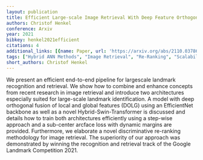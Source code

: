 ```yaml
---
layout: publication
title: Efficient Large-scale Image Retrieval With Deep Feature Orthogonality And Hybrid-swin-transformers
authors: Christof Henkel
conference: Arxiv
year: 2021
bibkey: henkel2021efficient
citations: 4
additional_links: [{name: Paper, url: 'https://arxiv.org/abs/2110.03786'}]
tags: ["Hybrid ANN Methods", "Image Retrieval", "Re-Ranking", "Scalability"]
short_authors: Christof Henkel
---
```

We present an efficient end-to-end pipeline for largescale landmark
recognition and retrieval. We show how to combine and enhance concepts from
recent research in image retrieval and introduce two architectures especially
suited for large-scale landmark identification. A model with deep orthogonal
fusion of local and global features (DOLG) using an EfficientNet backbone as
well as a novel Hybrid-Swin-Transformer is discussed and details how to train
both architectures efficiently using a step-wise approach and a sub-center
arcface loss with dynamic margins are provided. Furthermore, we elaborate a
novel discriminative re-ranking methodology for image retrieval. The
superiority of our approach was demonstrated by winning the recognition and
retrieval track of the Google Landmark Competition 2021.